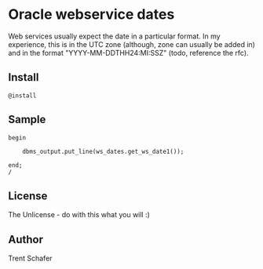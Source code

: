 # Oracle webservice dates

Web services usually expect the date in a particular format. In my experience, this is in the UTC zone (although, zone can usually be added in) and in the format "YYYY-MM-DDTHH24:MI:SSZ" (todo, reference the rfc).

## Install

```
@install
```

## Sample

```plsql
begin

    dbms_output.put_line(ws_dates.get_ws_date1());

end;
/
```

## License

The Unlicense - do with this what you will :)

## Author

Trent Schafer
